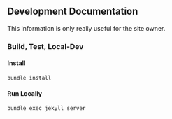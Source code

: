 ## Development Documentation

This information is only really useful for the site owner.

### Build, Test, Local-Dev

#### Install

`bundle install`

#### Run Locally

`bundle exec jekyll server`

